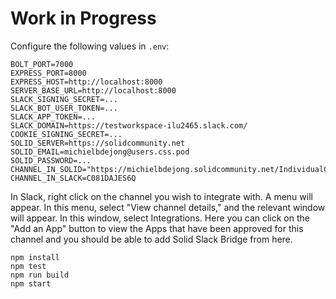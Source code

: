 # Work in Progress

Configure the following values in `.env`:
```
BOLT_PORT=7000
EXPRESS_PORT=8000
EXPRESS_HOST=http://localhost:8000
SERVER_BASE_URL=http://localhost:8000
SLACK_SIGNING_SECRET=...
SLACK_BOT_USER_TOKEN=...
SLACK_APP_TOKEN=...
SLACK_DOMAIN=https://testworkspace-ilu2465.slack.com/
COOKIE_SIGNING_SECRET=...
SOLID_SERVER=https://solidcommunity.net
SOLID_EMAIL=michielbdejong@users.css.pod
SOLID_PASSWORD=...
CHANNEL_IN_SOLID="https://michielbdejong.solidcommunity.net/IndividualChats/michielbdejong.inrupt.net/index.ttl#this"
CHANNEL_IN_SLACK=C081DAJES6Q
```

In Slack, right click on the channel you wish to integrate with. A menu will appear.
In this menu, select "View channel details," and the relevant window will appear.
In this window, select Integrations.
Here you can click on the "Add an App" button to view the Apps that have been approved for this channel and you should be able to add Solid Slack Bridge from here.

 ```
npm install
npm test
npm run build
npm start
 ```
